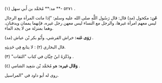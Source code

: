٥٢٧١ -** مد:** مُحَمَّد بن أَبي سهل (١) .

**عَن:** مكحول (مد) قال: قال رَسُول اللَّهِ صلى الله عليه وسلم: "إذا ماتت المرأة مع الرجال ليس معهم امرأة غيرها، والرجل مع النساء ليس معهن رجل غيره، فإنهما يممان ويدفنان، وهما بمنزلة من لا يجد الماء.

**رَوَى عَنه:** خراش القرشي، وأَبُو بكر بْن عياش (مد) .

قال البخاري (٢) : لا يتابع فِي حَدِيثِهِ.

وذَكَرَهُ ابنُ حِبَّان في كتاب "الثقات" (٣) .

**وَقَال غيره:** هو مُحَمَّد بْن سَعِيد الشامي (٤) .

روى له أبو داود في "المراسيل.
